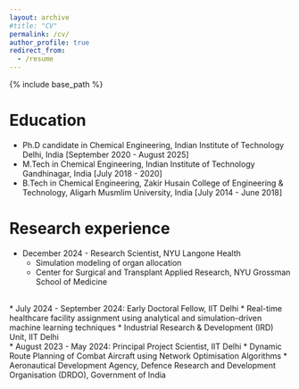 ```yaml
---
layout: archive
#title: "CV"
permalink: /cv/
author_profile: true
redirect_from:
  - /resume
---
```


{% include base_path %}

Education
======
* Ph.D candidate in Chemical Engineering, Indian Institute of Technology Delhi, India [September 2020 - August 2025]
* M.Tech in Chemical Engineering, Indian Institute of Technology Gandhinagar, India [July 2018 - 2020]
* B.Tech in Chemical Engineering, Zakir Husain College of Engineering & Technology, Aligarh Musmlim University, India [July 2014 - June 2018]


Research experience
======
* December 2024 - Research Scientist, NYU Langone Health
  * Simulation modeling of organ allocation
  * Center for Surgical and Transplant Applied Research, NYU Grossman School of Medicine
<br>
* July 2024 - September 2024: Early Doctoral Fellow, IIT Delhi
  * Real-time healthcare facility assignment using analytical and simulation-driven machine learning techniques
  * Industrial Research & Development (IRD) Unit, IIT Delhi
<br>
* August 2023 - May 2024: Principal Project Scientist, IIT Delhi
  * Dynamic Route Planning of Combat Aircraft using Network Optimisation Algorithms
  * Aeronautical Development Agency, Defence Research and Development Organisation (DRDO), Government of India

  
